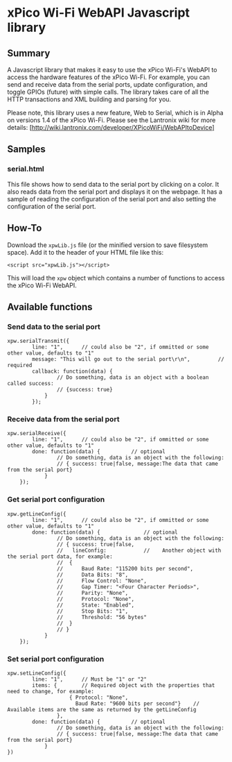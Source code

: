 # xPico Wi-Fi WebAPI Javascript library

## Summary
A Javascript library that makes it easy to use the xPico Wi-Fi's WebAPI to access the hardware features of the xPico Wi-Fi.
For example, you can send and receive data from the serial ports, update configuration, and toggle GPIOs (future) with simple
calls. The library takes care of all the HTTP transactions and XML building and parsing for you.

Please note, this library uses a new feature, Web to Serial, which is in Alpha on versions 1.4 of the xPico Wi-Fi. Please see the Lantronix wiki for more details: [http://wiki.lantronix.com/developer/XPicoWiFi/WebAPItoDevice]

## Samples
### serial.html 
This file shows how to send data to the serial port by clicking on a color. It also reads data from the serial port and displays it on
the webpage. It has a sample of reading the configuration of the serial port and also setting the configuration of the serial port.

## How-To

Download the `xpwLib.js` file (or the minified version to save filesystem space). Add it to the header of your HTML file like this:

```
<script src="xpwLib.js"></script>
```

This will load the `xpw` object which contains a number of functions to access the xPico Wi-Fi WebAPI.

## Available functions

### Send data to the serial port

```
xpw.serialTransmit({
		line: "1",		// could also be "2", if ommitted or some other value, defaults to "1"
		message: "This will go out to the serial port\r\n",			// required
		callback: function(data) {
				// Do something, data is an object with a boolean called success:
				// {success: true}
			}
		});
```

### Receive data from the serial port

```
xpw.serialReceive({
		line: "1",		// could also be "2", if ommitted or some other value, defaults to "1"
		done: function(data) {			// optional
				// Do something, data is an object with the following:
				// { success: true|false, message:The data that came from the serial port}
			}
	});
```

### Get serial port configuration

```
xpw.getLineConfig({
		line: "1",		// could also be "2", if ommitted or some other value, defaults to "1"
		done: function(data) {				// optional 
				// Do something, data is an object with the following:
				// { success: true|false, 
				//   lineConfig: 			//    Another object with the serial port data, for example:
				//  { 
				//		Baud Rate: "115200 bits per second",
				//		Data Bits: "8",
				//		Flow Control: "None",
				//		Gap Timer: "<Four Character Periods>",
				//		Parity: "None",
				//		Protocol: "None",
				//		State: "Enabled",
				//		Stop Bits: "1",
				//		Threshold: "56 bytes"
				//	}
				// }
			}
	});
```

### Set serial port configuration

```
xpw.setLineConfig({
		line: "1", 		// Must be "1" or "2"
		items: {		// Required object with the properties that need to change, for example:
					{ Protocol: "None",
					  Baud Rate: "9600 bits per second"}	// Available items are the same as returned by the getLineConfig
				},
		done: function(data) {			// optional
				// Do something, data is an object with the following:
				// { success: true|false, message:The data that came from the serial port}
			}		
})
```